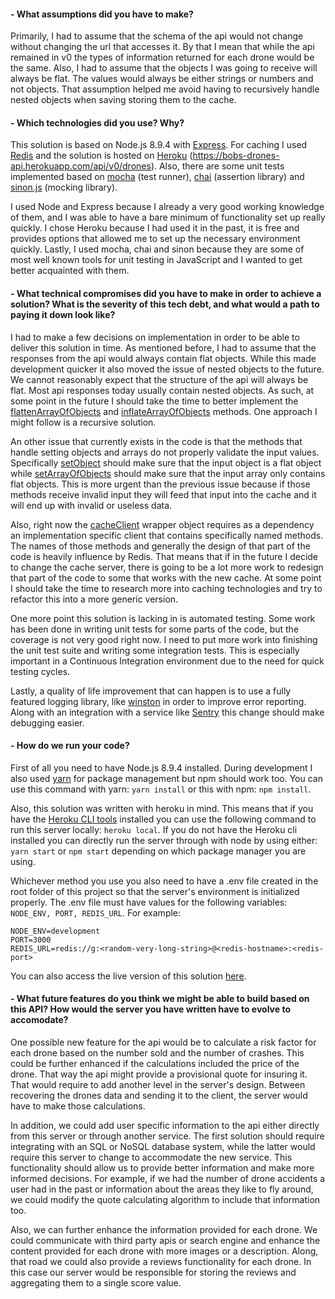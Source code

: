 #### - What assumptions did you have to make?
Primarily, I had to assume that the schema of the api would not change without changing the url that accesses it.
By that I mean that while the api remained in v0 the types of information returned for each drone would be the same. Also, I had
to assume that the objects I was going to receive will always be flat. The values would always be either strings or
numbers and not objects. That assumption helped me avoid having to recursively handle nested objects when saving storing
them to the cache.
#### - Which technologies did you use? Why?
This solution is based on Node.js 8.9.4 with [Express](https://expressjs.com/). For caching I used
[Redis](https://redis.io/) and the solution is hosted on [Heroku](https://www.heroku.com/home)
(https://bobs-drones-api.herokuapp.com/api/v0/drones). Also, there are some unit tests implemented based on
[mocha](https://mochajs.org/) (test runner), [chai](http://chaijs.com/) (assertion library) and
[sinon.js](http://sinonjs.org/) (mocking library).

I used Node and Express because I already a very good working knowledge of them, and I was able to have a bare minimum
of functionality set up really quickly. I chose Heroku because I had used it in the past, it is free and provides
options that allowed me to set up the necessary environment quickly. Lastly, I used mocha, chai and sinon because they
are some of most well known tools for unit testing in JavaScript and I wanted to get better acquainted with them.
#### - What technical compromises did you have to make in order to achieve a solution? What is the severity of this tech debt, and what would a path to paying it down look like?
I had to make a few decisions on implementation in order to be able to deliver this solution in time. As mentioned
before, I had to assume that the responses from the api would always contain flat objects. While this made development
quicker it also moved the issue of nested objects to the future. We cannot reasonably expect that the structure of the
api will always be flat. Most api responses today usually contain nested objects. As such, at some point in the future
I should take the time to better implement the [flattenArrayOfObjects](/src/lib/cache/cacheClient.js#L64) and 
[inflateArrayOfObjects](/src/lib/cache/cacheClient.js#L83) methods. One approach I might follow is a recursive
solution.

An other issue that currently exists in the code is that the methods that handle setting objects and arrays do not
properly validate the input values. Specifically [setObject](/src/lib/cache/cacheClient.js#L142) should make sure that
the input object is a flat object while [setArrayOfObjects](/src/lib/cache/cacheClient.js#L166) should make sure that
the input array only contains flat objects. This is more urgent than the previous issue because if those methods receive
invalid input they will feed that input into the cache and it will end up with invalid or useless data.

Also, right now the [cacheClient](/src/lib/cache/cacheClient.js) wrapper object requires as a dependency an
implementation specific client that contains specifically named methods. The names of those methods and generally the
design of that part of the code is heavily influence by Redis. That means that if in the future I decide to change the
cache server, there is going to be a lot more work to redesign that part of the code to some that works with the new
cache. At some point I should take the time to research more into caching technologies and try to refactor this into a
more generic version.

One more point this solution is lacking in is automated testing. Some work has been done in writing unit tests for
some parts of the code, but the coverage is not very good right now. I need to put more work into finishing the unit
test suite and writing some integration tests. This is especially important in a Continuous Integration environment due
to the need for quick testing cycles.

Lastly, a quality of life improvement that can happen is to use a fully featured logging library, like
[winston](https://github.com/winstonjs/winston) in order to improve error reporting. Along with an integration with a service
like [Sentry](https://sentry.io/welcome/) this change should make debugging easier.

#### - How do we run your code?
First of all you need to have Node.js 8.9.4 installed. During development I also used [yarn](https://yarnpkg.com/en/)
for package management but npm should work too. You can use this command with yarn: `yarn install` or this with npm:
`npm install`.

Also, this solution was written with heroku in mind. This means that if you have the
[Heroku CLI tools](https://devcenter.heroku.com/articles/heroku-cli) installed you can use the following command to run
this server locally: `heroku local`. If you do not have the Heroku cli installed you can directly run the server through
with node by using either: `yarn start` or `npm start` depending on which package manager you are using.

Whichever method you use you also need to have a .env file created in the root folder of this project so that the
server's environment is initialized properly. The .env file must have values for the following variables:
`NODE_ENV, PORT, REDIS_URL`. For example:
~~~
NODE_ENV=development
PORT=3000
REDIS_URL=redis://g:<random-very-long-string>@<redis-hostname>:<redis-port>
~~~
You can also access the live version of this solution [here](https://bobs-drones-api.herokuapp.com/api/v0/drones).

#### - What future features do you think we might be able to build based on this API? How would the server you have written have to evolve to accomodate?
One possible new feature for the api would be to calculate a risk factor for each drone based on the number sold and the
number of crashes. This could be further enhanced if the calculations included the price of the drone. That way the api
might provide a provisional quote for insuring it. That would require to add another level in the server's design.
Between recovering the drones data and sending it to the client, the server would have to make those calculations.

In addition, we could add user specific information to the api either directly from this server or through another
service. The first solution should require integrating with an SQL or NoSQL database system, while the latter would
require this server to change to accommodate the new service. This functionality should allow us to provide better
information and make more informed decisions. For example, if we had the number of drone accidents a user had in the
past or information about the areas they like to fly around, we could modify the quote calculating algorithm to include
that information too.

Also, we can further enhance the information provided for each drone. We could communicate with third party apis or
search engine and enhance the content provided for each drone with more images or a description. Along, that road we
could also provide a reviews functionality for each drone. In this case our server would be responsible for storing the
reviews and aggregating them to a single score value.
